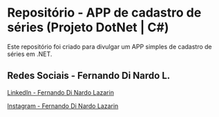 # Repositório - APP de cadastro de séries (Projeto DotNet | C#)

Este repositório foi criado para divulgar um APP simples de cadastro de séries em .NET.

## Redes Sociais - Fernando Di Nardo L.

[LinkedIn - Fernando Di Nardo Lazarin](https://www.linkedin.com/in/fernando-di-nardo-lazarin-82037975/)

[Instagram - Fernando Di Nardo Lazarin](https://www.instagram.com/fernando.dinardo/)
